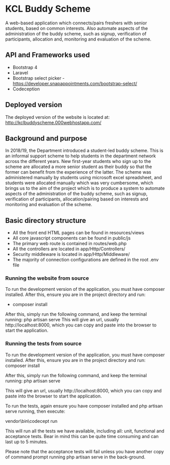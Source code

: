 # KCL Buddy Scheme

A web-based application which connects/pairs freshers with senior students, based on common interests. Also automate aspects of the administration of the buddy scheme, such as signup, verification of participants, allocation and, monitoring and evaluation of the scheme.

## API and Frameworks used
* Bootstrap 4
* Laravel
* Bootstrap select picker - https://developer.snapappointments.com/bootstrap-select/
* Codeception

## Deployed version

The deployed version of the website is located at: http://kclbuddyscheme.000webhostapp.com/

## Background and purpose

In 2018/19, the Department introduced a student-led buddy scheme. This is an informal support scheme to help students in the department network across the different years. New first-year students who sign up to the scheme are allocated a more senior student as their buddy so that the former can benefit from the experience of the latter. The scheme was administered manually by students using microsoft excel spreadsheet, and students were allocated manually which was very cumbersome, which brings us to the aim of the project which is to produce a system to automate aspects of the administration of the buddy scheme, such as signup, verification of participants, allocation/pairing based on interests and monitoring and evaluation of the scheme.

## Basic directory structure
* All the front end HTML pages can be found in resources/views
* All core javascript components can be found in public/js
* The primary web route is contained in routes/web.php
* All the controllers are located in app/Http/Controllers/
* Security middleware is located in app/Http/Middleware/
* The majority of connection configurations are defined in the root .env file

### Running the website from source
To run the development version of the application, you must have composer installed. After this, ensure you are in the project directory and run:

* composer install

After this, simply run the following command, and keep the terminal running: php artisan serve
This will give an url, usually http://localhost:8000, which you can copy and paste into the browser to start the application.



### Running the tests from source
To run the development version of the application, you must have composer installed. After this, ensure you are in the project directory and run: composer install
 
After this, simply run the following command, and keep the terminal running: php artisan serve
 
This will give an url, usually http://localhost:8000, which you can copy and paste into the browser to start the application.
 
To run the tests, again ensure you have composer installed and php artisan serve running, then execute:
 
vendor\bin\codecept run
 
This will run all the tests we have available, including all: unit, functional and acceptance tests. Bear in mind this can be quite time consuming and can last up to 5 minutes.

Please note that the acceptance tests will fail unless you have another copy of command prompt running php artisan serve in the back-ground.


